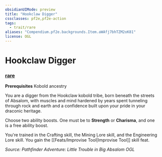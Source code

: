 ```yaml
---
obsidianUIMode: preview
title: "Hookclaw Digger"
cssclasses: pf2e,pf2e-action
tags:
  - trait/rare
aliases: "Compendium.pf2e.backgrounds.Item.aWAfj7bhTZM2oK81"
license: OGL
---
```

# Hookclaw Digger

### [rare](rare "Rare Rarity Trait")






**Prerequisites** Kobold ancestry

You are a digger from the Hookclaw kobold tribe, born beneath the streets of Absalom, with muscles and mind hardened by years spent tunneling through rock and earth and a confidence built upon your pride in your draconic heritage.

Choose two ability boosts. One must be to **Strength** or **Charisma**, and one is a free ability boost.

You're trained in the Crafting skill, the Mining Lore skill, and the Engineering Lore skill. You gain the [[Feats/Improvise Tool|Improvise Tool]] skill feat.

*Source: Pathfinder Adventure: Little Trouble in Big Absalom*
*OGL*